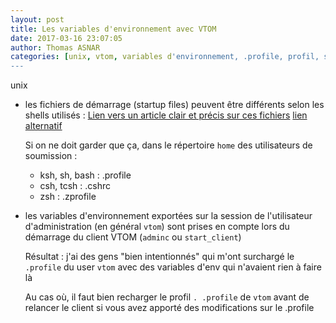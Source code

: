 ```yaml
---
layout: post
title: Les variables d'environnement avec VTOM
date: 2017-03-16 23:07:05
author: Thomas ASNAR
categories: [unix, vtom, variables d'environnement, .profile, profil, startup files, shell, ksh, bash, csh]
---
```

 unix
 * les fichiers de démarrage (startup files) peuvent être différents selon les shells utilisés : [Lien vers un article clair et précis sur ces fichiers](https://kb.iu.edu/d/abdy) [lien alternatif](/wp-content/uploads/startup_files_shells.pdf)
 
   Si on ne doit garder que ça, dans le répertoire `home` des utilisateurs de soumission :
   * ksh, sh, bash : .profile
   * csh, tcsh : .cshrc
   * zsh : .zprofile
 * les variables d'environnement exportées sur la session de l'utilisateur d'administration (en général `vtom`) sont prises en compte lors du démarrage du client VTOM (`adminc` ou `start_client`)
 
   Résultat : j'ai des gens "bien intentionnés" qui m'ont surchargé le `.profile` du user `vtom` avec des variables d'env qui n'avaient rien à faire là
   
   Au cas où, il faut bien recharger le profil `. .profile` de `vtom` avant de relancer le client si vous avez apporté des modifications sur le .profile
